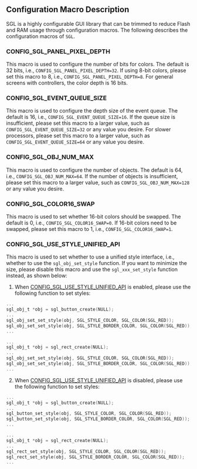 ## Configuration Macro Description
SGL is a highly configurable GUI library that can be trimmed to reduce Flash and RAM usage through configuration macros. The following describes the configuration macros of `SGL`.

### CONFIG_SGL_PANEL_PIXEL_DEPTH
This macro is used to configure the number of bits for colors. The default is 32 bits, i.e., `CONFIG_SGL_PANEL_PIXEL_DEPTH=32`. If using 8-bit colors, please set this macro to 8, i.e., `CONFIG_SGL_PANEL_PIXEL_DEPTH=8`. For general screens with controllers, the color depth is 16 bits.

### CONFIG_SGL_EVENT_QUEUE_SIZE
This macro is used to configure the depth size of the event queue. The default is 16, i.e., `CONFIG_SGL_EVENT_QUEUE_SIZE=16`. If the queue size is insufficient, please set this macro to a larger value, such as `CONFIG_SGL_EVENT_QUEUE_SIZE=32` or any value you desire. For slower processors, please set this macro to a larger value, such as `CONFIG_SGL_EVENT_QUEUE_SIZE=64` or any value you desire.

### CONFIG_SGL_OBJ_NUM_MAX
This macro is used to configure the number of objects. The default is 64, i.e., `CONFIG_SGL_OBJ_NUM_MAX=64`. If the number of objects is insufficient, please set this macro to a larger value, such as `CONFIG_SGL_OBJ_NUM_MAX=128` or any value you desire.

### CONFIG_SGL_COLOR16_SWAP
This macro is used to set whether 16-bit colors should be swapped. The default is 0, i.e., `CONFIG_SGL_COLOR16_SWAP=0`. If 16-bit colors need to be swapped, please set this macro to 1, i.e., `CONFIG_SGL_COLOR16_SWAP=1`.

### CONFIG_SGL_USE_STYLE_UNIFIED_API
This macro is used to set whether to use a unified style interface, i.e., whether to use the `sgl_obj_set_style` function. If you want to minimize the size, please disable this macro and use the `sgl_xxx_set_style` function instead, as shown below:
1. When [CONFIG_SGL_USE_STYLE_UNIFIED_API](file://c:\Users\lsw\Desktop\sgl\source\sgl_config.h#L17-L18) is enabled, please use the following function to set styles:
```c
...
sgl_obj_t *obj = sgl_button_create(NULL);
...
sgl_obj_set_set_style(obj, SGL_STYLE_COLOR, SGL_COLOR(SGL_RED));
sgl_obj_set_set_style(obj, SGL_STYLE_BORDER_COLOR, SGL_COLOR(SGL_RED));
...

...
sgl_obj_t *obj = sgl_rect_create(NULL);
...
sgl_obj_set_set_style(obj, SGL_STYLE_COLOR, SGL_COLOR(SGL_RED));
sgl_obj_set_set_style(obj, SGL_STYLE_BORDER_COLOR, SGL_COLOR(SGL_RED));
...
```
2. When [CONFIG_SGL_USE_STYLE_UNIFIED_API](file://c:\Users\lsw\Desktop\sgl\source\sgl_config.h#L17-L18) is disabled, please use the following function to set styles:
```c
...
sgl_obj_t *obj = sgl_button_create(NULL);
...
sgl_button_set_style(obj, SGL_STYLE_COLOR, SGL_COLOR(SGL_RED));
sgl_button_set_style(obj, SGL_STYLE_BORDER_COLOR, SGL_COLOR(SGL_RED));
...

...
sgl_obj_t *obj = sgl_rect_create(NULL);
...
sgl_rect_set_style(obj, SGL_STYLE_COLOR, SGL_COLOR(SGL_RED));
sgl_rect_set_style(obj, SGL_STYLE_BORDER_COLOR, SGL_COLOR(SGL_RED));
...

```
